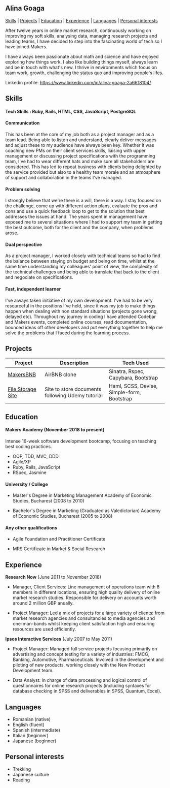## Alina Goaga

[Skills](#skills) | [Projects](#projects) | [Education](#education) | [Experience](#experience) | [Languages](#languages) | [Personal interests](#personal_interests)

After twelve years in online market research, continuously working on improving my soft skills, analysing data, managing research projects and leading teams, I have decided to step into the fascinating world of tech so I have joined Makers.

I have always been passionate about math and science and have enjoyed exploring how things work. I also like building things myself, always learn and be in touch with what's new. I thrive in environments which focus on team work, growth, challenging the status quo and improving people's lifes. 

Linkedin profile: https://www.linkedin.com/in/alina-goaga-2a6618104/

<a name="skills"></a>
## Skills

#### Tech Skills : Ruby, Rails, HTML, CSS, JavaScript, PostgreSQL

#### Communication

This has been at the core of my job both as a project manager and as a team lead. Being able to listen and understand, clearly deliver messages and adjust these to my audience have always been key. Whether it was coaching new PMs on their client services skills, liaising with upper management or discussing project specifications with the programming team, I've had to wear different hats and make sure all stakeholders are considered. This has led to repeat business with clients being delighted by the service provided but also to a healthy team morale and an atmosphere of support and collaboration in the teams I've managed.

#### Problem solving

I strongly believe that we're there is a will, there is a way. I stay focused on the challenge, come up with different action plans, evaluate the pros and cons and use a quick feedback loop to get to the solution that best addresses the issues at hand. The years spent in management have exposed me to several situations where I had to support my team in getting the best outcome, both for the client and the company, when problems arose.

#### Dual perspective

As a project manager, I worked closely with technical teams so had to find the balance between staying on budget and being on time, whilst at the same time understanding my colleagues' point of view, the complexity of the technical challenges and being able to translate that back to the client and negociate on specifications.

#### Fast, independent learner

I've always taken initiative of my own development. I've had to be very resourceful in the positions I've held, since it was my job to make things happen when dealing with non standard situations (projects gone wrong, delayed etc). Throughout my journey in coding I have attended Codebar and Makers events, completed online courses, read documentation, bounced ideas off other developers and put everything together to help me solve the problems that I faced during the learning process.

<a name="projects"></a>
## Projects 

|Project | Description | Tech Used | 
|--------|-------------|-----------|
|[MakersBNB](https://github.com/AlinaGoaga/MakersBNB)| AirBNB clone| Sinatra, Rspec, Capybara, Bootstrap
|[File Storage Site](https://github.com/AlinaGoaga/File-Storage-Site-Udemy-practice)| Site to store documents following Udemy tutorial| Haml, SCSS, Devise, Simple-form, Bootstrap

<a name="education"></a>
## Education

#### Makers Academy (November 2018 to present)

Intense 16-week software development bootcamp, focusing on teaching best coding practices.

- OOP, TDD, MVC, DDD
- Agile/XP
- Ruby, Rails, JavaScript
- RSpec, Jasmine

#### University / College 

- Master's Degree in Marketing Management
Academy of Economic Studies, Bucharest (2008 to 2010) 

- Bachelor's Degree in Marketing (Graduated as Valedictorian)
Academy of Economic Studies, Bucharest (2005 to 2008) 

#### Any other qualifications

- Agile Foundation and Practitioner Certificate

- MRS Certificate in Market & Social Research

<a name="experience"></a>
## Experience

**Research Now** (June 2011 to November 2018)    

- Manager, Client Services:
Line management of operations team with 8 members in different locations, ensuring high quality delivery of online market research studies. Responsible for delivery on accounts worth around 2 million GBP anually.

- Project Manager:
Led a mix of projects for a large variety of clients: from market research agencies and consultancies to media agencies and one-man-bands whilst keeping client satisfaction high and ensuring resources are used efficiently. 

**Ipsos Interactive Services** (July 2007 to May 2011)

- Project Manager:
Managed full service projects focusing primarily on advertising and concept testing for a variety of industries: FMCG, Banking, Automotive, Pharmaceuticals. Involved in the development and piloting of new products, working closely with the New Product Development team.

- Data Analyst:
In charge of data processing and logical control of questionnaires for online research projects (including syntaxes for database checking in SPSS and deliverables in SPSS, Quantum, Excel). 

<a name="languages"></a>
## Languages

- Romanian (native)
- English (fluent)
- Spanish (intermediate) 
- Italian (beginner)
- Japanese (beginner)

<a name="personal_interests"></a>
## Personal interests

- Trekking
- Japanese culture
- Reading 
